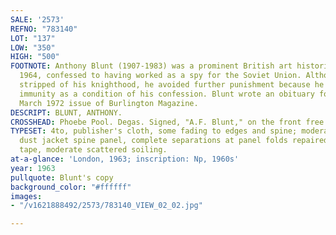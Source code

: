 ```yaml
---
SALE: '2573'
REFNO: "783140"
LOT: "137"
LOW: "350"
HIGH: "500"
FOOTNOTE: Anthony Blunt (1907-1983) was a prominent British art historian who, in
  1964, confessed to having worked as a spy for the Soviet Union. Although he was
  stripped of his knighthood, he avoided further punishment because he had been promised
  immunity as a condition of his confession. Blunt wrote an obituary for Pool in the
  March 1972 issue of Burlington Magazine.
DESCRIPT: BLUNT, ANTHONY.
CROSSHEAD: Phoebe Pool. Degas. Signed, "A.F. Blunt," on the front free endpaper.
TYPESET: 4to, publisher's cloth, some fading to edges and spine; moderate loss to
  dust jacket spine panel, complete separations at panel folds repaired with cello
  tape, moderate scattered soiling.
at-a-glance: 'London, 1963; inscription: Np, 1960s'
year: 1963
pullquote: Blunt's copy
background_color: "#ffffff"
images:
- "/v1621888492/2573/783140_VIEW_02_02.jpg"

---
```

